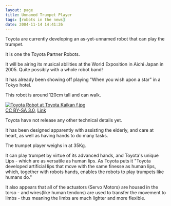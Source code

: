 ```yaml
---
layout: page
title: Unnamed Trumpet Player
tags: [robots in the news]
date: 2004-11-14 14:41:26
---
```

Toyota are currently developing an as-yet-unnamed robot that can play the trumpet.

It is one the Toyota Partner Robots.

It will be airing its musical abilities at the World Exposition in Aichi Japan in 2005. Quite possibly with a whole robot band!

It has already been showing off playing "When you wish upon a star" in a Tokyo hotel.

This robot is around 120cm tall and can walk.

<p><a href="https://commons.wikimedia.org/wiki/File:Toyota_Robot_at_Toyota_Kaikan_f.jpg#/media/File:Toyota_Robot_at_Toyota_Kaikan_f.jpg"><img src="https://upload.wikimedia.org/wikipedia/commons/6/6f/Toyota_Robot_at_Toyota_Kaikan_f.jpg" alt="Toyota Robot at Toyota Kaikan f.jpg"></a><br><a href="http://creativecommons.org/licenses/by-sa/3.0/" title="Creative Commons Attribution-Share Alike 3.0">CC BY-SA 3.0</a>, <a href="https://commons.wikimedia.org/w/index.php?curid=595652">Link</a></p>

Toyota have not release any other technical details yet.

It has been designed apparently with assisting the elderly, and care at heart, as well as having hands to do many tasks.

The trumpet player weighs in at 35Kg.

It can play trumpet by virtue of its advanced hands, and Toyota's unique Lips - which are as versatile as human lips.  As Toyota puts it "Toyota developed artificial lips that move with the same finesse as human lips, which, together with robots hands, enables the robots to play trumpets like humans do."

It also appears that all of the actuators (Servo Motors) are housed in the torso - and wires(like human tendons) are used to transfer the movement to limbs - thus meaning the limbs are much lighter and more flexible.
